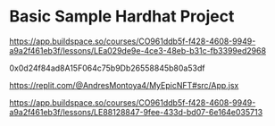 # Basic Sample Hardhat Project

https://app.buildspace.so/courses/CO961ddb5f-f428-4608-9949-a9a2f461eb3f/lessons/LEa029de9e-4ce3-48eb-b31c-fb3399ed2968

0x0d24f84ad8A15F064c75b9Db26558845b80a53df

https://replit.com/@AndresMontoya4/MyEpicNFT#src/App.jsx

https://app.buildspace.so/courses/CO961ddb5f-f428-4608-9949-a9a2f461eb3f/lessons/LE88128847-9fee-433d-bd07-6e164e035713
